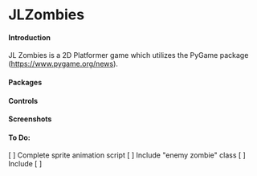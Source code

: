 # JLZombies

#### Introduction

JL Zombies is a 2D Platformer game which utilizes the PyGame package (https://www.pygame.org/news).

#### Packages

#### Controls

#### Screenshots

#### To Do:
[ ] Complete sprite animation script
[ ] Include "enemy zombie" class
[ ] Include
[ ]
